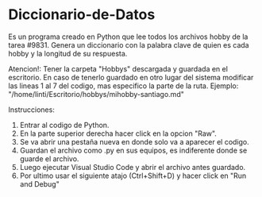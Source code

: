 # Diccionario-de-Datos
Es un programa creado en Python que lee todos los archivos hobby de la tarea #9831. Genera un diccionario con la palabra clave de quien es cada hobby y la longitud de su respuesta.

Atencion!: Tener la carpeta "Hobbys" descargada y guardada en el escritorio. En caso de tenerlo guardado en otro lugar del sistema modificar las lineas 1 al 7 del codigo, mas especifico la parte de la ruta. Ejemplo: "/home/linti/Escritorio/hobbys/mihobby-santiago.md"

Instrucciones:
1. Entrar al codigo de Python.
2. En la parte superior derecha hacer click en la opcion "Raw".
3. Se va abrir una pestaña nueva en donde solo va a aparecer el codigo.
4. Guardan el archivo como .py en sus equipos, es indiferente donde se guarde el archivo.
5. Luego ejecutar Visual Studio Code y abrir el archivo antes guardado.
6. Por ultimo usar el siguiente atajo (Ctrl+Shift+D) y hacer click en "Run and Debug" 
